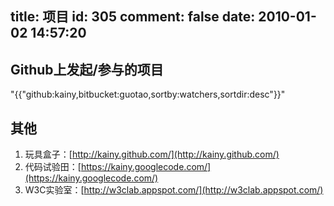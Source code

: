 title: 项目
id: 305
comment: false
date: 2010-01-02 14:57:20
---

## Github上发起/参与的项目

"{{"github:kainy,bitbucket:guotao,sortby:watchers,sortdir:desc"}}"

## 其他

1.  玩具盒子：[http://kainy.github.com/](http://kainy.github.com/)
2.  代码试验田：[https://kainy.googlecode.com/](https://kainy.googlecode.com/)
3.  W3C实验室：[http://w3clab.appspot.com/](http://w3clab.appspot.com/)